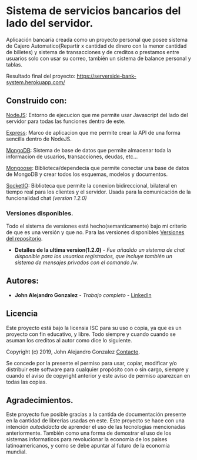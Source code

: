 # Sistema de servicios bancarios del lado del servidor.
Aplicación bancaría creada como un proyecto personal que posee sistema de Cajero Automatico(Repartir x cantidad de dinero con la menor cantidad de billetes) y sistema de transacciones y de creditos o prestamos entre usuarios solo con usar su correo, también un sistema de balance personal y tablas.

Resultado final del proyecto: https://serverside-bank-system.herokuapp.com/

## Construido con:

[NodeJS](https://nodejs.org/es/): Entorno de ejecucion que me permite usar Javascript del lado del servidor para todas las funciones dentro de este.

[Express](https://expressjs.com/): Marco de aplicacion que me permite crear la API de una forma sencilla dentro de NodeJS.

[MongoDB](https://www.mongodb.com/es): Sistema de base de datos que permite almacenar toda la informacion de usuarios, transacciones, deudas, etc...

[Mongoose](https://mongoosejs.com/): Biblioteca/dependecia que permite conectar una base de datos de MongoDB y crear todos los esquemas, modelos y documentos.

[SocketIO](https://socket.io/): Biblioteca que permite la conexion bidireccional, bilateral en tiempo real para los clientes y el servidor. Usada para la comunicación de la funcionalidad chat *(version 1.2.0)*

### Versiones disponibles.

Todo el sistema de versiones está hecho(semanticamente) bajo mi criterio de que es una versión y que no. Para las versiones disponibles [Versiones del repositorio](https://github.com/KurtCoVayne/bank_serverside_system/tags).
* **Detalles de la ultima version(1.2.0)** - *Fue añadido un sistema de chat disponible para los usuarios registrados, que incluye también un sistema de mensajes privados con el comando /w*.

## Autores:
* **John Alejandro Gonzalez** - *Trabajo completo* - [LinkedIn](https://www.linkedin.com/in/j84486b177/)
## Licencia
Este proyecto está bajo la licensia ISC para su uso o copia, ya que es un proyecto con fin educativo, y libre. Todo siempre y cuando cuando se asuman los creditos al autor como dice lo siguiente.

Copyright (c) 2019, John Alejandro Gonzalez [Contacto](johnalejandrog.g4@gmail.com).

Se concede por la presente el permiso para usar, copiar, modificar y/o 
distribuir este software para cualquier propósito con o sin cargo, 
siempre y cuando el aviso de copyright anterior y este aviso de permiso 
aparezcan en todas las copias. 

## Agradecimientos.

Este proyecto fue posible gracias a la cantida de documentación presente en la cantidad de librerias usadas en este.
Este proyecto se hace con una intención *autodidacta* de aprender el uso de las tecnologias mencionadas anteriormente. También como una forma de demostrar el uso de los sistemas informaticos para revolucionar la economia de los paises latinoamericanos, y como se debe apuntar al futuro de la economia mundial.
